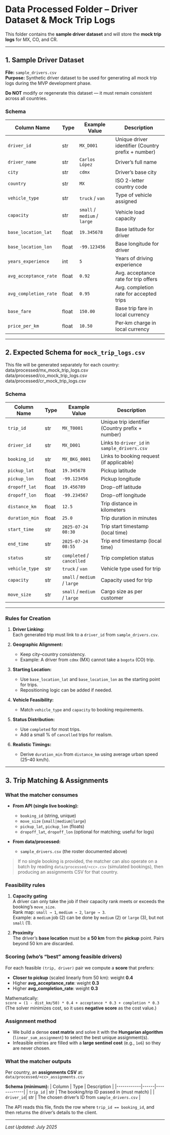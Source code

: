 # Data Processed Folder – Driver Dataset & Mock Trip Logs

This folder contains the **sample driver dataset** and will store the **mock trip logs** for MX, CO, and CR.

---

## 1. Sample Driver Dataset

**File:** `sample_drivers.csv`  
**Purpose:** Synthetic driver dataset to be used for generating all mock trip logs during the MVP development phase.

**Do NOT** modify or regenerate this dataset — it must remain consistent across all countries.

### Schema

| Column Name           | Type   | Example Value       | Description |
|-----------------------|--------|--------------------|-------------|
| `driver_id`           | str    | `MX_D001`          | Unique driver identifier (Country prefix + number) |
| `driver_name`         | str    | `Carlos López`     | Driver’s full name |
| `city`                | str    | `cdmx`             | Driver’s base city |
| `country`             | str    | `MX`               | ISO 2-letter country code |
| `vehicle_type`        | str    | `truck` / `van`    | Type of vehicle assigned |
| `capacity`            | str    | `small` / `medium` / `large` | Vehicle load capacity |
| `base_location_lat`   | float  | `19.345678`        | Base latitude for driver |
| `base_location_lon`   | float  | `-99.123456`       | Base longitude for driver |
| `years_experience`    | int    | `5`                | Years of driving experience |
| `avg_acceptance_rate` | float  | `0.92`             | Avg. acceptance rate for trip offers |
| `avg_completion_rate` | float  | `0.95`             | Avg. completion rate for accepted trips |
| `base_fare`           | float  | `150.00`           | Base trip fare in local currency |
| `price_per_km`        | float  | `10.50`            | Per‑km charge in local currency |

---

## 2. Expected Schema for `mock_trip_logs.csv`

This file will be generated separately for each country:
data/processed/mx_mock_trip_logs.csv
data/processed/co_mock_trip_logs.csv
data/processed/cr_mock_trip_logs.csv


### Schema

| Column Name       | Type   | Example Value         | Description |
|-------------------|--------|----------------------|-------------|
| `trip_id`         | str    | `MX_T0001`           | Unique trip identifier (Country prefix + number) |
| `driver_id`       | str    | `MX_D001`            | Links to `driver_id` in `sample_drivers.csv` |
| `booking_id`      | str    | `MX_BKG_0001`        | Links to booking request (if applicable) |
| `pickup_lat`      | float  | `19.345678`          | Pickup latitude |
| `pickup_lon`      | float  | `-99.123456`         | Pickup longitude |
| `dropoff_lat`     | float  | `19.456789`          | Drop-off latitude |
| `dropoff_lon`     | float  | `-99.234567`         | Drop-off longitude |
| `distance_km`     | float  | `12.5`               | Trip distance in kilometers |
| `duration_min`    | float  | `25.0`               | Trip duration in minutes |
| `start_time`      | str    | `2025-07-24 08:30`   | Trip start timestamp (local time) |
| `end_time`        | str    | `2025-07-24 08:55`   | Trip end timestamp (local time) |
| `status`          | str    | `completed` / `cancelled` | Trip completion status |
| `vehicle_type`    | str    | `truck` / `van`      | Vehicle type used for trip |
| `capacity`        | str    | `small` / `medium` / `large` | Capacity used for trip |
| `move_size`       | str    | `small` / `medium` / `large` | Cargo size as per customer |
---

### Rules for Creation

1. **Driver Linking:**  
   Each generated trip must link to a `driver_id` from `sample_drivers.csv`.

2. **Geographic Alignment:**  
   - Keep city–country consistency.  
   - Example: A driver from `cdmx` (MX) cannot take a `bogota` (CO) trip.

3. **Starting Location:**  
   - Use `base_location_lat` and `base_location_lon` as the starting point for trips.  
   - Repositioning logic can be added if needed.

4. **Vehicle Feasibility:**  
   - Match `vehicle_type` and `capacity` to booking requirements.

5. **Status Distribution:**  
   - Use `completed` for most trips.  
   - Add a small % of `cancelled` trips for realism.

6. **Realistic Timings:**  
   - Derive `duration_min` from `distance_km` using average urban speed (25–40 km/h).

---

## 3. Trip Matching & Assignments 

### What the matcher consumes

- **From API (single live booking):**
  - `booking_id` (string, unique)
  - `move_size` (`small|medium|large`)
  - `pickup_lat`, `pickup_lon` (floats)
  - `dropoff_lat`, `dropoff_lon` (optional for matching; useful for logs)

- **From data/processed:**
  - `sample_drivers.csv` (the roster documented above)

> If no single booking is provided, the matcher can also operate on a batch by reading `data/processed/<cc>.csv` (simulated bookings), then producing an assignments CSV for that country. 

### Feasibility rules 

1. **Capacity gating**  
   A driver can only take the job if their capacity rank meets or exceeds the booking’s `move_size`.  
   Rank map: `small → 1`, `medium → 2`, `large → 3`.  
   Example: a `medium` job (2) can be done by `medium` (2) or `large` (3), but not `small` (1). 

2. **Proximity**  
   The driver’s **base location** must be **≤ 50 km** from the **pickup** point. Pairs beyond 50 km are discarded. 

### Scoring (who’s “best” among feasible drivers)

For each feasible `(trip, driver)` pair we compute a **score** that prefers:
- **Closer to pickup** (scaled linearly from 50 km): weight **0.4**
- Higher **avg_acceptance_rate**: weight **0.3**
- Higher **avg_completion_rate**: weight **0.3**

Mathematically:  
`score = (1 - dist_km/50) * 0.4 + acceptance * 0.3 + completion * 0.3`  
(The solver minimizes cost, so it uses **negative score** as the cost value.) 

### Assignment method

- We build a dense **cost matrix** and solve it with the **Hungarian algorithm** (`linear_sum_assignment`) to select the best unique assignment(s).  
- Infeasible entries are filled with a **large sentinel cost** (e.g., `1e6`) so they are never chosen. 

### What the matcher outputs

Per country, an **assignments CSV** at:  
`data/processed/<cc>_assignments.csv`

**Schema (minimum):**
| Column     | Type | Description |
|------------|------|-------------|
| `trip_id`  | str  | The booking/trip ID passed in (must match) |
| `driver_id`| str  | The chosen driver’s ID from `sample_drivers.csv` |

The API reads this file, finds the row where `trip_id == booking_id`, and then returns the driver’s details to the client. 

---

_Last Updated: July 2025_

